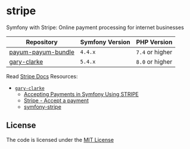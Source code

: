 # stripe
Symfony with Stripe: Online payment processing for internet businesses


| Repository              | Symfony Version | PHP Version     |
|-------------------------|-----------------|-----------------|
| [payum-payum-bundle][1] | `4.4.x	`        | `7.4` or higher |
| [gary-clarke][2]        | `5.4.x	`        | `8.0` or higher |


Read [Stripe Docs](https://stripe.com/docs)
Resources:
- [`gary-clarke`](2)
    - [Accepting Payments in Symfony Using STRIPE](https://www.youtube.com/watch?v=xh8wFxiANMI)
    - [Stripe - Accept a payment](https://stripe.com/docs/payments/accept-a-payment)
    - [symfony-stripe](https://github.com/GaryClarke/symfony-stripe)

[1]: https://github.com/habibun/payum-payum-bundle
[2]: https://github.com/habibun/stripe/tree/gary-clarke

## License
The code is licensed under the [MIT License](https://github.com/habibun/stripe/blob/master/LICENSE)
